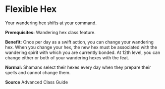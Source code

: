 ﻿---
cssclass: [feats]

---
# Flexible Hex

Your wandering hex shifts at your command.

**Prerequisites:** Wandering hex class feature.

**Benefit:** Once per day as a swift action, you can change your wandering hex. When you change your hex, the new hex must be associated with the wandering spirit with which you are currently bonded. At 12th level, you can change either or both of your wandering hexes with the feat.

**Normal:** Shamans select their hexes every day when they prepare their spells and cannot change them.

**Source** Advanced Class Guide